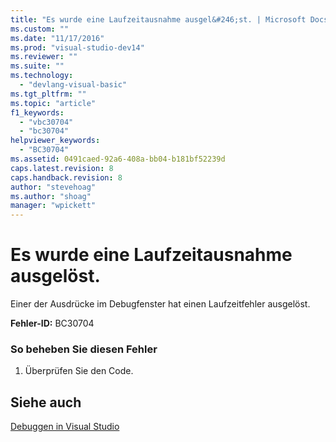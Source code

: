```yaml
---
title: "Es wurde eine Laufzeitausnahme ausgel&#246;st. | Microsoft Docs"
ms.custom: ""
ms.date: "11/17/2016"
ms.prod: "visual-studio-dev14"
ms.reviewer: ""
ms.suite: ""
ms.technology: 
  - "devlang-visual-basic"
ms.tgt_pltfrm: ""
ms.topic: "article"
f1_keywords: 
  - "vbc30704"
  - "bc30704"
helpviewer_keywords: 
  - "BC30704"
ms.assetid: 0491caed-92a6-408a-bb04-b181bf52239d
caps.latest.revision: 8
caps.handback.revision: 8
author: "stevehoag"
ms.author: "shoag"
manager: "wpickett"
---
```

# Es wurde eine Laufzeitausnahme ausgel&#246;st.
Einer der Ausdrücke im Debugfenster hat einen Laufzeitfehler ausgelöst.  
  
 **Fehler\-ID:** BC30704  
  
### So beheben Sie diesen Fehler  
  
1.  Überprüfen Sie den Code.  
  
## Siehe auch  
 [Debuggen in Visual Studio](/visual-studio/debugger/debugging-in-visual-studio)